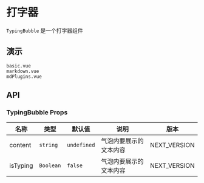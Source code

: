 # 打字器

`TypingBubble` 是一个打字器组件

## 演示

```demo
basic.vue
markdown.vue
mdPlugins.vue
```

## API

### TypingBubble Props

| 名称    | 类型     | 默认值      | 说明                   | 版本         |
| ------- | -------- | ----------- | ---------------------- | ------------ |
| content | `string` | `undefined` | 气泡内要展示的文本内容 | NEXT_VERSION |
| isTyping | `Boolean` | `false` | 气泡内要展示的文本内容 | NEXT_VERSION |
